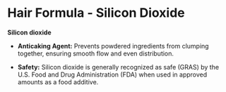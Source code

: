 # Hair Formula - Silicon Dioxide

**Silicon dioxide** 

- **Anticaking Agent:** Prevents powdered ingredients from clumping together, ensuring smooth flow and even distribution.  

- **Safety:** Silicon dioxide is generally recognized as safe (GRAS) by the U.S. Food and Drug Administration (FDA) when used in approved amounts as a food additive.